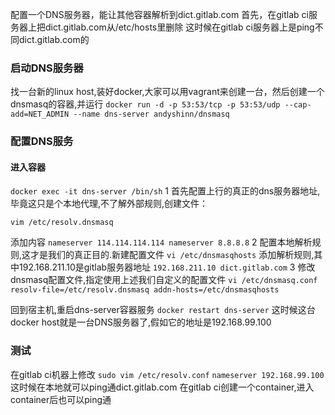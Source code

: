 配置一个DNS服务器，能让其他容器解析到dict.gitlab.com
首先，在gitlab ci服务器上把dict.gitlab.com从/etc/hosts里删除
这时候在gitlab ci服务器上是ping不同dict.gitlab.com的

### 启动DNS服务器
找一台新的linux host,装好docker,大家可以用vagrant来创建一台，然后创建一个dnsmasq的容器,并运行
`docker run -d -p 53:53/tcp -p 53:53/udp --cap-add=NET_ADMIN --name dns-server andyshinn/dnsmasq`

### 配置DNS服务
#### 进入容器
`docker exec -it dns-server /bin/sh`
1 首先配置上行的真正的dns服务器地址,毕竟这只是个本地代理,不了解外部规则,创建文件：
```
vim /etc/resolv.dnsmasq
```
添加内容
`nameserver 114.114.114.114 nameserver 8.8.8.8`
2 配置本地解析规则,这才是我们的真正目的.新建配置文件
`vi /etc/dnsmasqhosts`
添加解析规则,其中192.168.211.10是gitlab服务器地址
`192.168.211.10 dict.gitlab.com`
3 修改dnsmasq配置文件,指定使用上述我们自定义的配置文件
`vi /etc/dnsmasq.conf`
`resolv-file=/etc/resolv.dnsmasq addn-hosts=/etc/dnsmasqhosts`

回到宿主机,重启dns-server容器服务
`docker restart dns-server`
这时候这台docker host就是一台DNS服务器了,假如它的地址是192.168.99.100

### 测试
在gitlab ci机器上修改 `sudo vim /etc/resolv.conf`
`nameserver 192.168.99.100`
这时候在本地就可以ping通dict.gitlab.com
在gitlab ci创建一个container,进入container后也可以ping通
